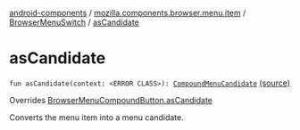 [android-components](../../index.md) / [mozilla.components.browser.menu.item](../index.md) / [BrowserMenuSwitch](index.md) / [asCandidate](./as-candidate.md)

# asCandidate

`fun asCandidate(context: <ERROR CLASS>): `[`CompoundMenuCandidate`](../../mozilla.components.browser.menu2.candidate/-compound-menu-candidate/index.md) [(source)](https://github.com/mozilla-mobile/android-components/blob/master/components/browser/menu/src/main/java/mozilla/components/browser/menu/item/BrowserMenuSwitch.kt#L25)

Overrides [BrowserMenuCompoundButton.asCandidate](../-browser-menu-compound-button/as-candidate.md)

Converts the menu item into a menu candidate.

